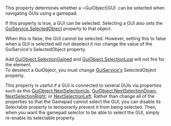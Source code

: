 This property determines whether a ~GuiObject|GUI\` can be selected when navigating GUIs using a gamepad.

If this property is true, a GUI can be selected. Selecting a GUI also sets the [GuiService.SelectedObject](https://developer.roblox.com/en-us/api-reference/property/GuiService/SelectedObject) property to that object.

When this is false, the GUI cannot be selected. However, setting this to false when a GUI is selected will not deselect it nor change the value of the GuiService's SelectedObject property.

Add [GuiObject.SelectionGained](https://developer.roblox.com/en-us/api-reference/event/GuiObject/SelectionGained) and [GuiObject.SelectionLost](https://developer.roblox.com/en-us/api-reference/event/GuiObject/SelectionLost) will not fire for the element.  
To deselect a GuiObject, you must change [GuiService's](https://developer.roblox.com/en-us/api-reference/class/GuiService) SelectedObject property.

This property is useful if a GUI is connected to several GUIs via properties such as this [GuiObject.NextSelectionUp](https://developer.roblox.com/en-us/api-reference/property/GuiObject/NextSelectionUp), [GuiObject.NextSelectionDown](https://developer.roblox.com/en-us/api-reference/property/GuiObject/NextSelectionDown), [NextSelectionRight](https://developer.roblox.com/en-us/api-reference/class/GuiObject), or [NextSelectionLeft](https://developer.roblox.com/en-us/api-reference/class/GuiObject). Rather than change all of the properties so that the Gamepad cannot select the GUI, you can disable its Selectable property to temporarily prevent it from being selected. Then, when you want the gamepad selector to be able to select the GUI, simply re-enable its selectable property.